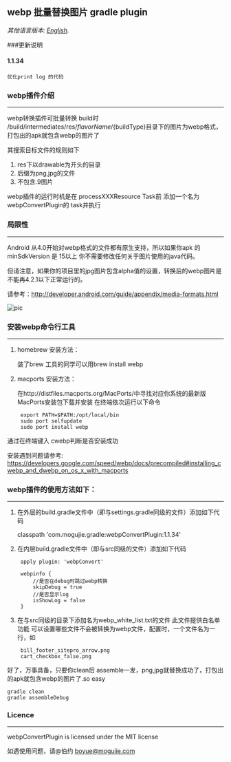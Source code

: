 ## webp 批量替换图片 gradle plugin
*其他语言版本: [English](README.md).*

###更新说明

#### 1.1.34
    优化print log 的代码


### webp插件介绍
***
webp转换插件可批量转换 build时 /build/intermediates/res/${flavorName}/${buildType}目录下的图片为webp格式，
打包出的apk就包含webp的图片了

其搜索目标文件的规则如下

1. res下以drawable为开头的目录
2. 后缀为png,jpg的文件
3. 不包含.9图片


webp插件的运行时机是在 processXXXResource Task前 添加一个名为webpConvertPlugin的 task并执行
### 局限性
***
Android 从4.0开始对webp格式的文件都有原生支持，所以如果你apk 的minSdkVersion 是 15以上 你不需要修改任何关于图片使用的java代码。

但请注意，如果你的项目里的jpg图片包含alpha值的设置，转换后的webp图片是不能再4.2.1以下正常运行的。

请参考：<http://developer.android.com/guide/appendix/media-formats.html>

![pic](http://7xod3k.com1.z0.glb.clouddn.com/drjlnosgrtrevhtpuyuvlvcmzeenclxf)

### 安装webp命令行工具
***


1. homebrew 安装方法：

    装了brew 工具的同学可以用brew install webp

2. macports 安装方法：

    在http://distfiles.macports.org/MacPorts/中寻找对应你系统的最新版MacPorts安装包下载并安装
    在终端依次运行以下命令

		export PATH=$PATH:/opt/local/bin
		sudo port selfupdate
		sudo port install webp

通过在终端键入 cwebp判断是否安装成功




安装遇到问题请参考:
<https://developers.google.com/speed/webp/docs/precompiled#installing_cwebp_and_dwebp_on_os_x_with_macports>

	


### webp插件的使用方法如下：
***
1. 在外层的build.gradle文件中（即与settings.gradle同级的文件）添加如下代码

	  classpath 'com.mogujie.gradle:webpConvertPlugin:1.1.34'
2. 在内层build.gradle文件中（即与src同级的文件）添加如下代码

		apply plugin: 'webpConvert'

		webpinfo {
			//是否在debug时跳过webp转换
    		skipDebug = true
    		//是否显示log
    		isShowLog = false
		}

3. 在与src同级的目录下添加名为webp_white_list.txt的文件 此文件提供白名单功能 可以设置哪些文件不会被转换为webp文件，配置时，一个文件名为一行，如

		bill_footer_sitepro_arrow.png
		cart_checkbox_false.png


好了，万事具备，只要你clean后  assemble一发，png,jpg就替换成功了，打包出的apk就包含webp的图片了.so easy

    gradle clean
    gradle assembleDebug
    
    
### Licence
***
webpConvertPlugin is licensed under the MIT license




如遇使用问题，请@伯约  boyue@mogujie.com



